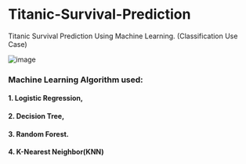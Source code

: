 # Titanic-Survival-Prediction
Titanic Survival Prediction Using Machine Learning. (Classification Use Case)

![image](https://user-images.githubusercontent.com/69152112/211887611-1d553b57-2f68-4d2a-bf11-bdbef1fee978.png)

### Machine Learning Algorithm used:

#### 1. Logistic Regression,

#### 2. Decision Tree,

#### 3. Random Forest.

#### 4. K-Nearest Neighbor(KNN)
